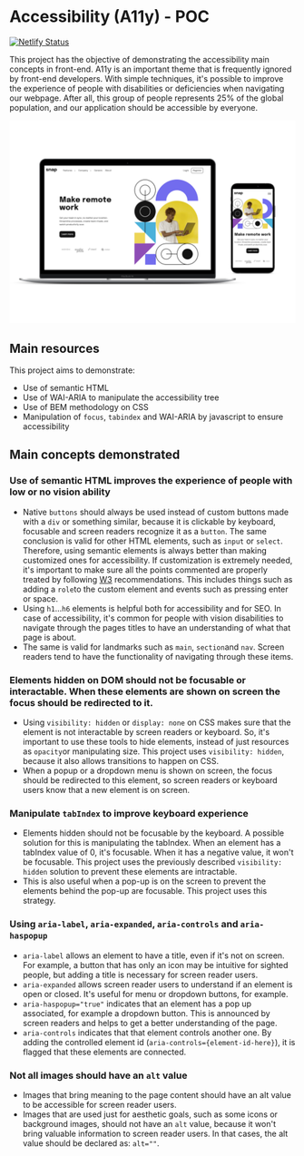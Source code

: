 # Accessibility (A11y) - POC
[![Netlify Status](https://api.netlify.com/api/v1/badges/a228acd0-3839-46e2-b8a1-cba4a6088b6e/deploy-status)](https://app.netlify.com/sites/a11y-demo/deploys)

This project has the objective of demonstrating the accessibility main concepts in front-end. A11y is an important theme that is frequently ignored by front-end developers. With simple techniques, it's possible to improve the experience of people with disabilities or deficiencies when navigating our webpage. After all, this group of people represents 25% of the global population, and our application should be accessible by everyone.

<img src="https://github.com/raiane-honorato/poc-a11y/blob/main/mocked%20application.png" width="700" alt="application frame">

## Main resources
This project aims to demonstrate:
* Use of semantic HTML
* Use of WAI-ARIA to manipulate the accessibility tree
* Use of BEM methodology on CSS
* Manipulation of `focus`, `tabindex` and WAI-ARIA by javascript to ensure accessibility

## Main concepts demonstrated
### Use of semantic HTML improves the experience of people with low or no vision ability
* Native `buttons` should always be used instead of custom buttons made with a `div` or something similar, because it is clickable by keyboard, focusable and screen readers recognize it as a `button`. The same conclusion is valid for other HTML elements, such as `input` or `select`. Therefore, using semantic elements is always better than making customized ones for accessibility. If customization is extremely needed, it's important to make sure all the points commented are properly treated by following [W3]([url](https://www.w3.org/WAI/ARIA/apg/patterns/)) recommendations. This includes things such as adding a `role`to the custom element and events such as pressing enter or space.
* Using `h1`...`h6` elements is helpful both for accessibility and for SEO. In case of accessibility, it's common for people with vision disabilities to navigate through the pages titles to have an understanding of what that page is about.
* The same is valid for landmarks such as `main`, `section`and `nav`. Screen readers tend to have the functionality of navigating through these items.
### Elements hidden on DOM should not be focusable or interactable. When these elements are shown on screen the focus should be redirected to it.
* Using `visibility: hidden` or `display: none` on CSS makes sure that the element is not interactable by screen readers or keyboard. So, it's important to use these tools to hide elements, instead of just resources as `opacity`or manipulating size. This project uses `visibility: hidden`, because it also allows transitions to happen on CSS.
* When a popup or a dropdown menu is shown on screen, the focus should be redirected to this element, so screen readers or keyboard users know that a new element is on screen.
### Manipulate `tabIndex` to improve keyboard experience
* Elements hidden should not be focusable by the keyboard. A possible solution for this is manipulating the tabIndex. When an element has a tabIndex value of 0, it's focusable. When it has a negative value, it won't be focusable. This project uses the previously described `visibility: hidden` solution to prevent these elements are intractable.
* This is also useful when a pop-up is on the screen to prevent the elements behind the pop-up are focusable. This project uses this strategy.
### Using `aria-label`, `aria-expanded`, `aria-controls` and `aria-haspopup`
* `aria-label` allows an element to have a title, even if it's not on screen. For example, a button that has only an icon may be intuitive for sighted people, but adding a title is necessary for screen reader users.
* `aria-expanded` allows screen reader users to understand if an element is open or closed. It's useful for menu or dropdown buttons, for example.
* `aria-haspopup="true"` indicates that an element has a pop up associated, for example a dropdown button. This is announced by screen readers and helps to get a better understanding of the page.
* `aria-controls` indicates that that element controls another one. By adding the controlled element id (`aria-controls={element-id-here}`), it is flagged that these elements are connected.
### Not all images should have an `alt` value
* Images that bring meaning to the page content should have an alt value to be accessible for screen reader users.
* Images that are used just for aesthetic goals, such as some icons or background images, should not have an `alt` value, because it won't bring valuable information to screen reader users. In that cases, the alt value should be declared as: `alt=""`.
